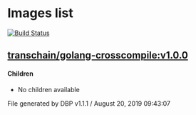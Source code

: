 # Images list
[![Build Status](https://travis-ci.org/transchain/images.svg?branch=master)](https://travis-ci.org/transchain/images)

## [transchain/golang-crosscompile:v1.0.0](golang-crosscompile/v1.0.0/README.md)
#### Children
- No children available

File generated by DBP v1.1.1 / August 20, 2019 09:43:07
